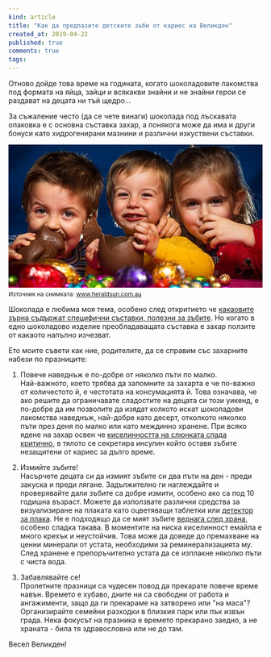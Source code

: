 ```yaml
---
kind: article
title: "Как да предпазите детските зъби от кариес на Великден"
created_at: 2019-04-22
published: true
comments: true
tags:
--- 
```

Отново дойде това време на годината, когато шоколадовите лакомства под формата на яйца, зайци и всякакви знайни и не знайни герои се раздават на децата ни тъй щедро...<br />

За съжаление често (да се чете винаги) шоколада под лъскавата опаковка е с основна съставка захар, а понякога може да има и други бонуси като хидрогенирани мазнини и различни изкуствени съставки.


![gummies](/images/posts/children-eating-chocolate-easter-eggs.jpg)
<span style="font-size: smaller;">Източник на снимката: www.heraldsun.com.au</span><br />

<!-- more -->

Шоколада е любима моя тема, особено след откритието че [какаовите зърна съдържат специфични съставки, полезни за зъбите](https://bezkaries.com/blog/2018-07-31-шоколад-за-здрави-зъби/). Но когато в едно шоколадово изделие преобладаващата съставка е захар ползите от какаото напълно изчезват.<br />

Ето моите съвети как ние, родителите, да се справим със захарните набези по празниците:

1. Повече наведнъж е по-добре от няколко пъти по малко.<br />
Най-важното, което трябва да запомните за захарта е че по-важно от количестото й, е честотата на консумацията й. Това означава, че ако решите да ограничавате сладостите на децата си този уикенд, е по-добре да им позволите да изядат колкото искат шоколадови лакомства наведнъж, най-добре като десерт, отколкото няколко пъти през деня по малко или като междинно хранене. При всяко ядене на захар освен че [киселинността на слюнката спада критично](https://bezkaries.com/blog/2016-04-07-кариес-и-слюнка/), в тялото се секретира инсулин който оставя зъбите незащитени от кариес за дълго време.

2. Измийте зъбите!<br />
Насърчете децата си да измият зъбите си два пъти на ден - преди закуска и преди лягане. Задължително ги наглеждайте и проверявайте дали зъбите са добре измити, особено ако са под 10 годишна възраст. Можете да използвате различни средства за визуализиране на плаката като оцветяващи таблетки или [детектор за плака](https://bezkaries.com/recommended/#hometests).
Не е подходящо да се мият зъбите [веднага след храна](https://bezkaries.com/blog/2017-03-13-не-мийте-зъбите-си/), особено сладка такава. В моментите на ниска киселинност емайла е много крехък и неустойчив. Това може да доведе до премахване на ценни минерали от устата, необходими за реминерализацията му. След хранене е препоръчително устата да се изплакне няколко пъти с чиста вода.

3. Забавлявайте се!<br />
Пролетните празници са чудесен повод да прекарате повече време навън. Времето е хубаво, дните ни са свободни от работа и ангажименти, защо да ги прекараме на затворено или "на маса"? Организирайте семейни разходки в близкия парк или пък извън града. Нека фокусът на празника е времето прекарано заедно, а не храната - била тя здравословна или не до там.

Весел Великден!